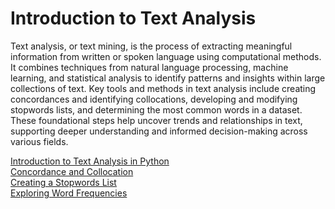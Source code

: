 # Introduction to Text Analysis
Text analysis, or text mining, is the process of extracting meaningful information from written or spoken language using computational methods. It combines techniques from natural language processing, machine learning, and statistical analysis to identify patterns and insights within large collections of text. Key tools and methods in text analysis include creating concordances and identifying collocations, developing and modifying stopwords lists, and determining the most common words in a dataset. These foundational steps help uncover trends and relationships in text, supporting deeper understanding and informed decision-making across various fields.  


[Introduction to Text Analysis in Python](./Text_Analysis.ipynb)
<br>
[Concordance and Collocation](./concordance.ipynb)
<br>
[Creating a Stopwords List](./creating-stopwords-list.ipynb)
<br>
[Exploring Word Frequencies](./exploring-word-frequencies.ipynb)
